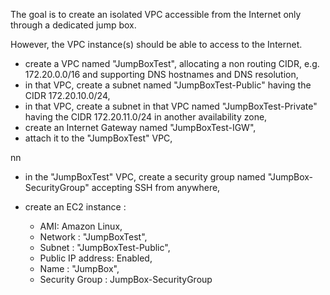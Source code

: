 The goal is to create an isolated VPC accessible from the Internet only through a dedicated jump box.

However, the VPC instance(s) should be able to access to the Internet.

- create a VPC named "JumpBoxTest", allocating a non routing CIDR, e.g. 172.20.0.0/16 and supporting DNS hostnames and DNS resolution,
- in that VPC, create a subnet named "JumpBoxTest-Public" having the CIDR 172.20.10.0/24,
- in that VPC, create a subnet in that VPC named "JumpBoxTest-Private" having the CIDR 172.20.11.0/24 in another availability zone,
- create an Internet Gateway named "JumpBoxTest-IGW",
- attach it to the "JumpBoxTest" VPC,

nn
- in the "JumpBoxTest" VPC, create a security group named "JumpBox-SecurityGroup" accepting SSH from anywhere,

  
- create an EC2 instance :
   - AMI: Amazon Linux,
   - Network : "JumpBoxTest",
   - Subnet : "JumpBoxTest-Public",
   - Public IP address: Enabled,
   - Name : "JumpBox",
   - Security Group : JumpBox-SecurityGroup
